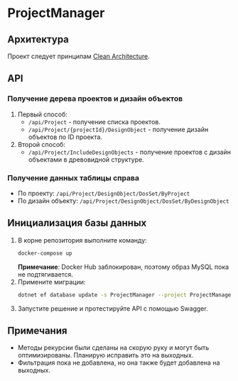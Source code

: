 
# ProjectManager

## Архитектура
Проект следует принципам [Clean Architecture](https://github.com/jasontaylordev/CleanArchitecture).

## API

### Получение дерева проектов и дизайн объектов
1. Первый способ:
   - `/api/Project` - получение списка проектов.
   - `/api/Project/{projectId}/DesignObject` - получение дизайн объектов по ID проекта.
2. Второй способ:
   - `/api/Project/IncludeDesignObjects` - получение проектов с дизайн объектами в древовидной структуре.

### Получение данных таблицы справа
- По проекту: `/api/Project/DesignObject/DosSet/ByProject`
- По дизайн объекту: `/api/Project/DesignObject/DosSet/ByDesignObject`

## Инициализация базы данных
1. В корне репозитория выполните команду:
   ```sh
   docker-compose up
   ```
   **Примечание**: Docker Hub заблокирован, поэтому образ MySQL пока не подтягивается.
2. Примените миграции:
   ```sh
   dotnet ef database update -s ProjectManager --project ProjectManager.Infrastructure/
   ```
3. Запустите решение и протестируйте API с помощью Swagger.

## Примечания
- Методы рекурсии были сделаны на скорую руку и могут быть оптимизированы. Планирую исправить это на выходных.
- Фильтрация пока не добавлена, но она также будет добавлена на выходных.
